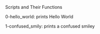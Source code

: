 Scripts and Their Functions

0-hello_world: prints Hello World

1-confused_smily: prints a confused smiley